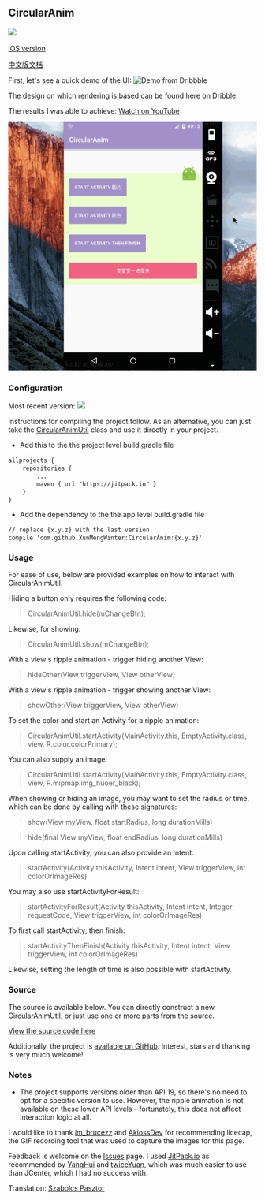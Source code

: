 ## CircularAnim
[![](https://jitpack.io/v/XunMengWinter/CircularAnim.svg)](https://jitpack.io/#XunMengWinter/CircularAnim)

[iOS version](https://github.com/entotsu/TKSubmitTransition)

[中文版文档](https://github.com/XunMengWinter/CircularAnim/blob/master/README-ZH.md)

First, let's see a quick demo of the UI:
![Demo from Dribbble](https://d13yacurqjgara.cloudfront.net/users/62319/screenshots/1945593/shot.gif)

The design on which rendering is based can be found [here](https://dribbble.com/shots/1945593-Login-Home-Screen) on Dribble.

The results I was able to achieve:
[Watch on YouTube](https://youtu.be/3u0xFX62mgU)

![CircularAnim](https://raw.githubusercontent.com/XunMengWinter/source/master/gif/CircularAnimDemo.gif)

### Configuration
Most recent version: [![](https://jitpack.io/v/XunMengWinter/CircularAnim.svg)](https://jitpack.io/#XunMengWinter/CircularAnim)


Instructions for compiling the project follow. As an alternative, you can just take the [CircularAnimUtil](https://raw.githubusercontent.com/XunMengWinter/CircularAnim/master/circularanim/src/main/java/top/wefor/circularanim/CircularAnimUtil.java) class and use it directly in your project.


- Add this to the the project level build.gradle file

```
allprojects {
    repositories {
        ...
        maven { url "https://jitpack.io" }
    }
}
```

- Add the dependency to the the app level build.gradle file

```
// replace {x.y.z} with the last version.
compile 'com.github.XunMengWinter:CircularAnim:{x.y.z}'
```

### Usage
For ease of use, below are provided examples on how to interact with CircularAnimUtil.

Hiding a button only requires the following code:
> CircularAnimUtil.hide(mChangeBtn);

Likewise, for showing:
> CircularAnimUtil.show(mChangeBtn);

With a view's ripple animation - trigger hiding another View:
> hideOther(View triggerView, View otherView)

With a view's ripple animation - trigger showing another View:
> showOther(View triggerView, View otherView)

To set the color and start an Activity for a ripple animation:
> CircularAnimUtil.startActivity(MainActivity.this, EmptyActivity.class, view, R.color.colorPrimary);

You can also supply an image:
> CircularAnimUtil.startActivity(MainActivity.this, EmptyActivity.class, view, R.mipmap.img_huoer_black);

When showing or hiding an image, you may want to set the radius or time, which can be done by calling with these signatures:
> show(View myView, float startRadius, long durationMills)

> hide(final View myView, float endRadius, long durationMills) 

Upon calling startActivity, you can also provide an Intent:
> startActivity(Activity thisActivity, Intent intent, View triggerView, int colorOrImageRes)

You may also use startActivityForResult:
> startActivityForResult(Activity thisActivity, Intent intent, Integer requestCode, View triggerView, int colorOrImageRes)

To first call startActivity, then finish:
> startActivityThenFinish(Activity thisActivity, Intent intent, View triggerView, int colorOrImageRes)

Likewise, setting the length of time is also possible with startActivity.


### Source
The source is available below. You can directly construct a new [CircularAnimUtil](https://raw.githubusercontent.com/XunMengWinter/CircularAnim/master/circularanim/src/main/java/top/wefor/circularanim/CircularAnimUtil.java), or just use one or more parts from the source.

[View the source code here](https://raw.githubusercontent.com/XunMengWinter/CircularAnim/master/circularanim/src/main/java/top/wefor/circularanim/CircularAnimUtil.java)

Additionally, the project is [available on GitHub](https://github.com/XunMengWinter/CircularAnim). Interest, stars and thanking is very much welcome!


### Notes
- The project supports versions older than API 19, so there's no need to opt for a specific version to use. However, the ripple animation is not available on these lower API levels - fortunately, this does not affect interaction logic at all.

I would like to thank 
[im_brucezz](http://www.jianshu.com/users/693105fbc9cb/timeline) and [AkiossDev](http://www.jianshu.com/users/aedb3232c9e0/timeline) for recommending licecap, the GIF recording tool that was used to capture the images for this page.

Feedback is welcome on the [Issues](https://github.com/XunMengWinter/CircularAnim/issues) page.
I used [JitPack.io](https://jitpack.io/docs/ANDROID/) as recommended by [YangHui](https://github.com/kyze8439690) and [twiceYuan](https://github.com/twiceyuan), which  was much easier to use than JCenter, which I had no success with.
 

Translation: [Szabolcs Pasztor](https://github.com/spqpad)
